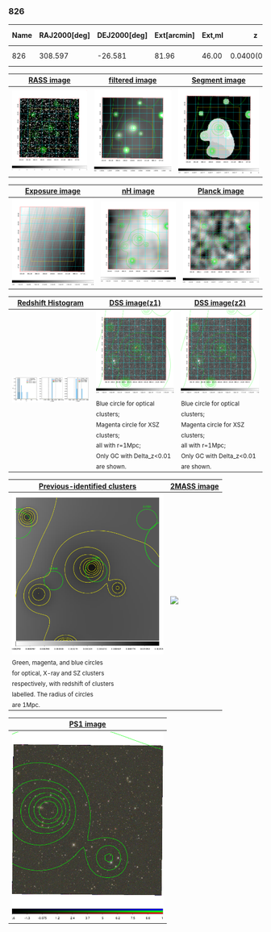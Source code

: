 <div STYLE="page-break-after: always;"></div>

### 826

|Name|RAJ2000[deg]|DEJ2000[deg] |Ext[arcmin]| Ext,ml | z | z_src| C|GC(XSZ,Delta_z<0.01)| GC(OPT,Delta_z<0.01)|GC| R_sig[arcmin] | R500[arcmin] | R500[Mpc]| CRsig[c/s] | CR500[c/s] |L500[1E44 erg/s]|F500[1E-12 erg/s/cm^2]| M500[1E14 Msun]|Tx[keV]|Cnt_sig|Beta|Rc[arcmin]|Comment|Alias|
|---|---|---|---|---|---|------|---|--------|---------|----------|---|---|---|---|---|---|---|---|---|---|---|---|---|---|
|826| 308.597| -26.581| 81.96| 46.00| 0.0400(0.005)| z1,| G| -| -| N, W| 12.700| 11.645| 0.553| 0.122(0.067)| 0.121(0.066)| 0.068(0.031)| 1.812(0.832)| 0.50(0.12)| 1.41(0.21)| 54.6| 0.731(-0.162+0.179)| 5.288(-1.774+1.863)| -| t722|

|[RASS image](../image/826/826_img.pdf)|[filtered image](../image/826/826_fil.pdf)|[Segment image](../image/826/826_seg.pdf)|
|-------------------|--------------------|-------------------|
| <img src="../image/826/826_img.png" width="300">  | <img src="../image/826/826_fil.png" width="300">   | <img src="../image/826/826_seg.png" width="300">  |

|[Exposure image](../image/826/826_mex.pdf)| [nH image](../image/826/826_nh.pdf)| [Planck image](../image/826/826_p.pdf)|
|-------------------|--------------------|-------------------|
|<img src="../image/826/826_mex.png" width="300">   | <img src="../image/826/826_nh.png" width="300">    | <img src="../image/826/826_p.png" width="300"> |

|[Redshift Histogram](../image/826/826_zg.pdf) | [DSS image(z1)](../image/826/826_dss_z1.pdf)      |  [DSS image(z2)](../image/826/826_dss_z2.pdf)    |
|-------------------|--------------------|-------------------|
|<img src="../image/826/826_zg.png" width="300"> |<img src="../image/826/826_dss_z1.png" width="300"> <sub><br>Blue circle for optical clusters; <br>Magenta circle for XSZ clusters; <br>all with r=1Mpc; <br>Only GC with Delta_z<0.01 are shown. </sub>| <img src="../image/826/826_dss_z2.png" width="300"><sub><br>Blue circle for optical clusters; <br>Magenta circle for XSZ clusters; <br>all with r=1Mpc; <br>Only GC with Delta_z<0.01 are shown. </sub> |

|[Previous-identified clusters](../image/826/826_gc.pdf) | [2MASS image](../image/826/826_2mass.pdf)      |
|-------------------|-------------------|
|<img src=../image/826/826_gc.png width="300"> <br><sub>Green, magenta, and blue circles <br>for optical, X-ray and SZ clusters <br>respectively, with redshift of clusters <br>labelled. The radius of circles <br>are 1Mpc.</sub>|<img src="../image/826/826_2mass.png" width="300">  |

|[PS1 image](../image/826/826_ps1.pdf)            |
|-------------------|
| <img src="../image/826/826_ps1.png" width="300">  |
